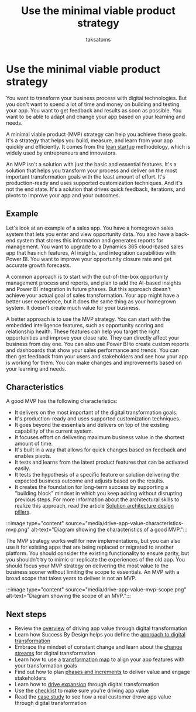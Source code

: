 ﻿---
title: Use the minimal viable product strategy
description: Learn how to use the minimal viable product (MVP) strategy to build, measure, and learn from your app quickly and efficiently.
author: taksatoms
ms.author: tsato
ms.date: 01/11/2024
ms.topic: conceptual
ms.custom:
  - ai-seo-date: 01/11/2024
  - ai-gen-docs-bap
  - ai-gen-title
  - ai-gen-desc
content_well_notification: AI-contribution
---

# Use the minimal viable product strategy

You want to transform your business process with digital technologies. But you don't want to spend a lot of time and money on building and testing your app. You want to get feedback and results as soon as possible. You want to be able to adapt and change your app based on your learning and needs.

A minimal viable product (MVP) strategy can help you achieve these goals. It's a strategy that helps you build, measure, and learn from your app quickly and efficiently. It comes from the [lean startup](https://en.wikipedia.org/wiki/Lean_startup) methodology, which is widely used by entrepreneurs and innovators.

An MVP isn't a solution with just the basic and essential features. It's a solution that helps you transform your process and deliver on the most important transformation goals with the least amount of effort. It's production-ready and uses supported customization techniques. And it's not the end state. It's a solution that drives quick feedback, iterations, and pivots to improve your app and your outcomes.

## Example

Let's look at an example of a sales app. You have a homegrown sales system that lets you enter and view opportunity data. You also have a back-end system that stores this information and generates reports for management. You want to upgrade to a Dynamics 365 cloud-based sales app that has rich features, AI insights, and integration capabilities with Power BI. You want to improve your opportunity closure rate and get accurate growth forecasts.

A common approach is to start with the out-of-the-box opportunity management process and reports, and plan to add the AI-based insights and Power BI integration in future phases. But this approach doesn't achieve your actual goal of sales transformation. Your app might have a better user experience, but it does the same thing as your homegrown system. It doesn't create much value for your business.

A better approach is to use the MVP strategy. You can start with the embedded intelligence features, such as opportunity scoring and relationship health. These features can help you target the right opportunities and improve your close rate. They can directly affect your business from day one. You can also use Power BI to create custom reports and dashboards that show your sales performance and trends. You can then get feedback from your users and stakeholders and see how your app is working for them. You can make changes and improvements based on your learning and needs.

## Characteristics

A good MVP has the following characteristics:

- It delivers on the most important of the digital transformation goals.
- It's production-ready and uses supported customization techniques.
- It goes beyond the essentials and delivers on top of the existing capability of the current system.
- It focuses effort on delivering maximum business value in the shortest amount of time.
- It's built in a way that allows for quick changes based on feedback and enables pivots.
- It tests and learns from the latest product features that can be activated easily.
- It tests the hypothesis of a specific feature or solution delivering the expected business outcome and adjusts based on the results.
- It creates the foundation for long-term success by supporting a "building block" mindset in which you keep adding without disrupting previous steps. For more information about the architectural skills to realize this approach, read the article [Solution architecture design pillars](solution-architecture-design-pillars.md).

:::image type="content" source="media/drive-app-value-characteristics-mvp.png" alt-text="Diagram showing the characteristics of a good MVP.":::

The MVP strategy works well for new implementations, but you can also use it for existing apps that are being replaced or migrated to another platform. You should consider the existing functionality to ensure parity, but you shouldn't try to mimic or replicate the experiences of the old app. You should focus your MVP strategy on delivering the most value to the business sooner without limiting the scope to essentials. An MVP with a broad scope that takes years to deliver is not an MVP.

:::image type="content" source="media/drive-app-value-mvp-scope.png" alt-text="Diagram showing the scope of an MVP.":::

## Next steps

- Review the [overview](drive-app-value.md) of driving app value through digital transformation
- Learn how Success By Design helps you define the [approach to digital transformation](drive-app-value-approach-to-digital-transformation.md)
- Embrace the mindset of constant change and learn about the [change streams](drive-app-value-change-streams.md) for digital transformation
- Learn how to use a [transformation map](drive-app-value-transformation-map.md) to align your app features with your transformation goals
- Find out how to plan [phases and increments](drive-app-value-phases-increments.md) to deliver value and engage stakeholders
- Learn how to [drive expansion](drive-app-value-drive-expansion.md) through digital transformation
- Use the [checklist](drive-app-value-checklist.md) to make sure you're driving app value
- Read the [case study](drive-app-value-case-study.md) to see how a real customer drove app value through digital transformation
